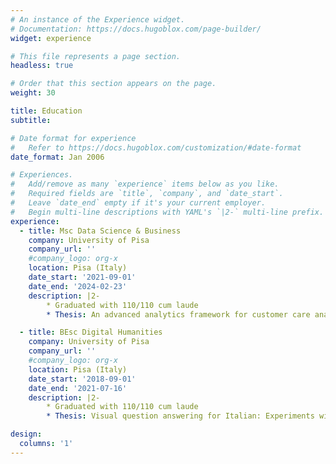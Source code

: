 ```yaml
---
# An instance of the Experience widget.
# Documentation: https://docs.hugoblox.com/page-builder/
widget: experience

# This file represents a page section.
headless: true

# Order that this section appears on the page.
weight: 30

title: Education
subtitle:

# Date format for experience
#   Refer to https://docs.hugoblox.com/customization/#date-format
date_format: Jan 2006

# Experiences.
#   Add/remove as many `experience` items below as you like.
#   Required fields are `title`, `company`, and `date_start`.
#   Leave `date_end` empty if it's your current employer.
#   Begin multi-line descriptions with YAML's `|2-` multi-line prefix.
experience:
  - title: Msc Data Science & Business
    company: University of Pisa
    company_url: ''
    #company_logo: org-x
    location: Pisa (Italy)
    date_start: '2021-09-01'
    date_end: '2024-02-23'
    description: |2-
        * Graduated with 110/110 cum laude
        * Thesis: An advanced analytics framework for customer care analysis: exploring business enhancement through LLMs

  - title: BEsc Digital Humanities
    company: University of Pisa
    company_url: ''
    #company_logo: org-x
    location: Pisa (Italy)
    date_start: '2018-09-01'
    date_end: '2021-07-16'
    description: |2-
        * Graduated with 110/110 cum laude
        * Thesis: Visual question answering for Italian: Experiments with an automatic translation system.

design:
  columns: '1'
---
```

